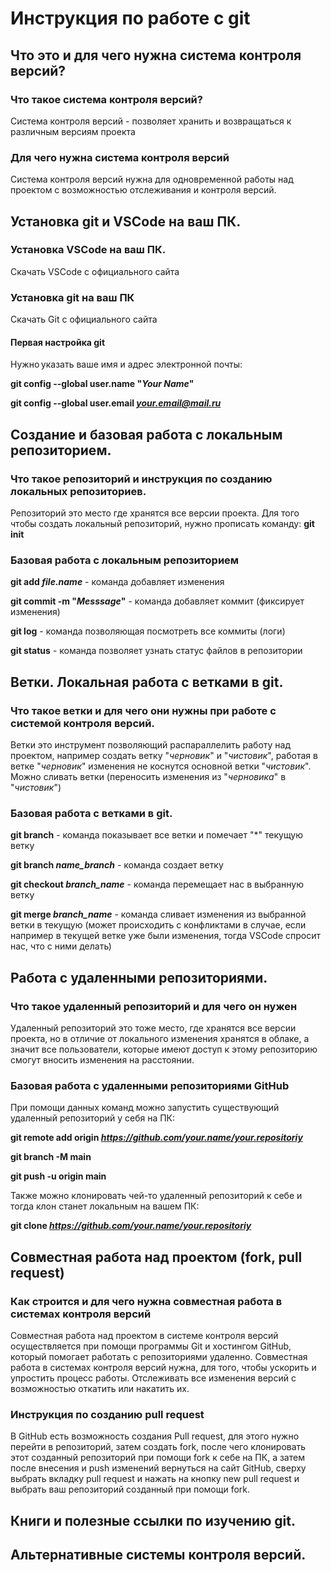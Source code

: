 # Инструкция по работе с git

## Что это и для чего нужна система контроля версий?

### Что такое система контроля версий?

Система контроля версий - позволяет хранить и возвращаться к различным версиям проекта

### Для чего нужна система контроля версий

Система контроля версий нужна для одновременной работы над проектом с возможностью отслеживания и контроля версий.

## Установка git и VSCode на ваш ПК.

### Установка VSCode на ваш ПК.

Скачать VSCode с официального сайта

### Установка git на ваш ПК

Скачать Git с официального сайта

#### Первая настройка git

Нужно указать ваше имя и адрес электронной почты:

**git config --global user.name "*Your Name*"**

**git config --global user.email *your.email@mail.ru***

## Создание и базовая работа с локальным репозиторием.

### Что такое репозиторий и инструкция по созданию локальных репозиториев.

Репозиторий это место где хранятся все версии проекта. Для того чтобы создать локальный репозиторий, нужно прописать команду: **git init**

### Базовая работа с локальным репозиторием

**git add *file.name*** - команда добавляет изменения

**git commit -m "*Messsage*"** - команда добавляет коммит (фиксирует изменения)

**git log** - команда позволяющая посмотреть все коммиты (логи)

**git status** - команда позволяет узнать статус файлов в репозитории

## Ветки. Локальная работа с ветками в git.

### Что такое ветки и для чего они нужны при работе с системой контроля версий.

Ветки это инструмент позволяющий распараллелить работу над проектом, например создать ветку "*черновик*" и "*чистовик*", работая в ветке "*черновик*" изменения не коснутся основной ветки "*чистовик*". Можно сливать ветки (переносить изменения из "*черновика*" в "*чистовик*")

### Базовая работа с ветками в git.

**git branch** - команда показывает все ветки и помечает "*" текущую ветку

**git branch *name_branch*** - команда создает ветку

**git checkout *branch_name*** - команда перемещает нас в выбранную ветку

**git merge *branch_name*** - команда сливает изменения из выбранной ветки в текущую (может происходить с конфликтами в случае, если например в текущей ветке уже были изменения, тогда VSCode спросит нас, что с ними делать)

## Работа с удаленными репозиториями.

### Что такое удаленный репозиторий и для чего он нужен

Удаленный репозиторий это тоже место, где хранятся все версии проекта, но в отличие от локального изменения хранятся в облаке, а значит все пользователи, которые имеют доступ к этому репозиторию смогут вносить изменения на расстоянии.

### Базовая работа с удаленными репозиториями GitHub

При помощи данных команд можно запустить существующий удаленный репозиторий у себя на ПК:

**git remote add origin *https://github.com/your.name/your.repositoriy***

**git branch -M main**

**git push -u origin main**

Также можно клонировать чей-то удаленный репозиторий к себе и тогда клон станет локальным на вашем ПК:

**git clone *https://github.com/your.name/your.repositoriy***

## Совместная работа над проектом (fork, pull request)

### Как строится и для чего нужна совместная работа в системах контроля версий

Совместная работа над проектом в системе контроля версий осуществляется при помощи программы Git и хостингом GitHub, который помогает работать с репозиториями удаленно. Совместная работа в системах контроля версий нужна, для того, чтобы ускорить и упростить процесс работы. Отслеживать все изменения версий с возможностью откатить или накатить их.

### Инструкция по созданию pull request

В GitHub есть возможность создания Pull request, для этого нужно перейти в репозиторий, затем создать fork, после чего клонировать этот созданный репозиторий при помощи fork к себе на ПК, а затем после внесения и push изменений вернуться на сайт GitHub, сверху выбрать вкладку pull request и нажать на кнопку new pull request и выбрать ваш репозиторий созданный при помощи fork.

## Книги и полезные ссылки по изучению git.

## Альтернативные системы контроля версий.